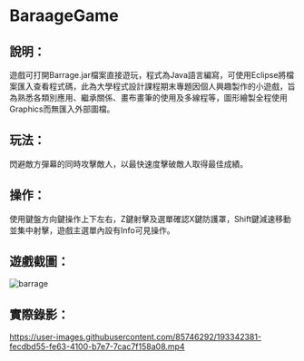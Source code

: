 # BaraageGame
## 說明：<br>
遊戲可打開Barrage.jar檔案直接遊玩，程式為Java語言編寫，可使用Eclipse將檔案匯入查看程式碼，此為大學程式設計課程期末專題因個人興趣製作的小遊戲，旨為熟悉各類別應用、繼承關係、畫布畫筆的使用及多線程等，圖形繪製全程使用Graphics而無匯入外部圖檔。
## 玩法：<br>
閃避敵方彈幕的同時攻擊敵人，以最快速度擊破敵人取得最佳成績。
## 操作：<br>
使用鍵盤方向鍵操作上下左右，Z鍵射擊及選單確認X鍵防護罩，Shift鍵減速移動並集中射擊，遊戲主選單內設有Info可見操作。
## 遊戲截圖：<br>
![barrage](https://user-images.githubusercontent.com/85746292/191740902-8720075a-1670-4f00-a5fd-d26cc9882d09.png)
## 實際錄影：<br>
https://user-images.githubusercontent.com/85746292/193342381-fecdbd55-fe63-4100-b7e7-7cac7f158a08.mp4
